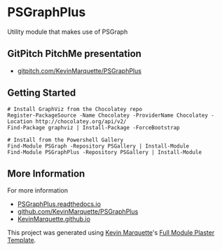 # PSGraphPlus

Utility module that makes use of PSGraph

## GitPitch PitchMe presentation

* [gitpitch.com/KevinMarquette/PSGraphPlus](https://gitpitch.com/KevinMarquette/PSGraphPlus)

## Getting Started

    # Install GraphViz from the Chocolatey repo
    Register-PackageSource -Name Chocolatey -ProviderName Chocolatey -Location http://chocolatey.org/api/v2/
    Find-Package graphviz | Install-Package -ForceBootstrap

    # Install from the Powershell Gallery
    Find-Module PSGraph -Repository PSGallery | Install-Module
    Find-Module PSGraphPlus -Repository PSGallery | Install-Module

## More Information

For more information

* [PSGraphPlus.readthedocs.io](http://PSGraphPlus.readthedocs.io)
* [github.com/KevinMarquette/PSGraphPlus](https://github.com/KevinMarquette/PSGraphPlus)
* [KevinMarquette.github.io](https://KevinMarquette.github.io)

This project was generated using [Kevin Marquette](http://kevinmarquette.github.io)'s [Full Module Plaster Template](https://github.com/KevinMarquette/PlasterTemplates/tree/master/FullModuleTemplate).
